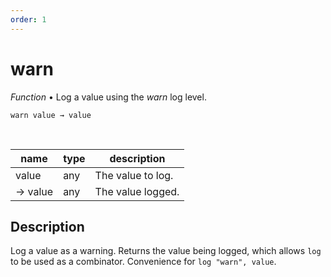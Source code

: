 ```yaml
---
order: 1
---
```

# warn

_Function_ &bull; Log a value using the _warn_ log level.

<pre><code>warn value &rarr; value</code></pre>
<br>

| name | type | description |
|------|------|-------------|
|value|any|The value to log.|
|&rarr; value|any|The value logged.|


## Description

Log a value as a warning. Returns the value being logged, which allows `log` to be used as a combinator. Convenience for `log "warn", value`.

